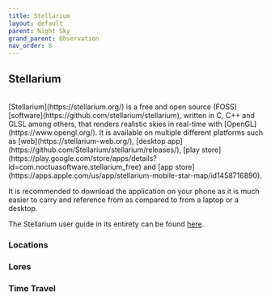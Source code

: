 ```yaml
---
title: Stellarium
layout: default
parent: Night Sky
grand_parent: Observation
nav_order: 8
---
```


## Stellarium

<br>
[Stellarium](https://stellarium.org/) is a free and open source (FOSS) [software](https://github.com/stellarium/stellarium), written in C, C++ and GLSL among others, that renders realistic skies in real-time with [OpenGL](https://www.opengl.org/). It is available on multiple different platforms such as [web](https://stellarium-web.org/), [desktop app](https://github.com/Stellarium/stellarium/releases/), [play store](https://play.google.com/store/apps/details?id=com.noctuasoftware.stellarium_free) and [app store](https://apps.apple.com/us/app/stellarium-mobile-star-map/id1458716890).

It is recommended to download the application on your phone as it is much easier to carry and reference from as compared to from a laptop or a desktop.

The Stellarium user guide in its entirety can be found [here](https://stellarium.org/files/guide.pdf).

### Locations

### Lores

### Time Travel
